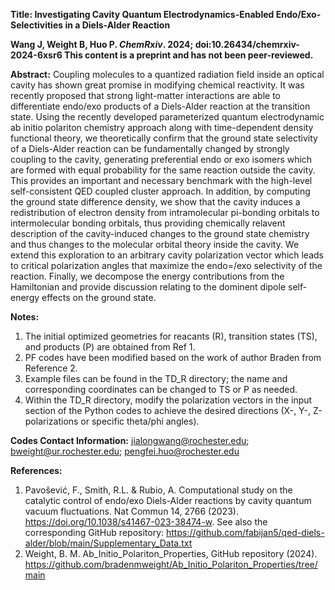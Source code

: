 **Title: Investigating Cavity Quantum Electrodynamics-Enabled Endo/Exo- Selectivities in a Diels-Alder Reaction**

**Wang J, Weight B, Huo P. _ChemRxiv_. 2024; doi:10.26434/chemrxiv-2024-6xsr6 This content is a preprint and has not been peer-reviewed.**

**Abstract:** Coupling molecules to a quantized radiation field inside an optical cavity has shown great promise in modifying chemical reactivity. It was recently proposed that strong light-matter interactions are able to differentiate endo/exo products of a Diels-Alder reaction at the transition state. Using the recently developed parameterized quantum electrodynamic ab initio polariton chemistry approach along with time-dependent density functional theory, we theoretically confirm that the ground state selectivity of a Diels-Alder reaction can be fundamentally changed by strongly coupling to the cavity, generating preferential endo or exo isomers which are formed with equal probability for the same reaction outside the cavity. This provides an important and necessary benchmark with the high-level self-consistent QED coupled cluster approach. In addition, by computing the ground state difference density, we show that the cavity induces a redistribution of electron density from intramolecular pi-bonding orbitals to intermolecular bonding orbitals, thus providing chemically relavent description of the cavity-induced changes to the ground state chemistry and thus changes to the molecular orbital theory inside the cavity. We extend this exploration to an arbitrary cavity polarization vector which leads to critical polarization angles that maximize the endo=/exo selectivity of the reaction. Finally, we decompose the energy contributions from the Hamiltonian and provide discussion relating to the dominent dipole self-energy effects on the ground state.

**Notes:**
1. The initial optimized geometries for reacants (R), transition states (TS), and products (P) are obtained from Ref 1. 
2. PF codes have been modified based on the work of author Braden from Reference 2.
3. Example files can be found in the TD_R directory; the name and corresponding coordinates can be changed to TS or P as needed.
4. Within the TD_R directory, modify the polarization vectors in the input section of the Python codes to achieve the desired directions (X-, Y-, Z-polarizations or specific theta/phi angles).

**Codes Contact Information:**
jialongwang@rochester.edu; bweight@ur.rochester.edu; pengfei.huo@rochester.edu

**References:**
1. Pavošević, F., Smith, R.L. & Rubio, A. Computational study on the catalytic control of endo/exo Diels-Alder reactions by cavity quantum vacuum fluctuations. Nat Commun 14, 2766 (2023). https://doi.org/10.1038/s41467-023-38474-w.
   See also the corresponding GitHub repository: https://github.com/fabijan5/qed-diels-alder/blob/main/Supplementary_Data.txt
2. Weight, B. M. Ab_Initio_Polariton_Properties, GitHub repository (2024). https://github.com/bradenmweight/Ab_Initio_Polariton_Properties/tree/main

